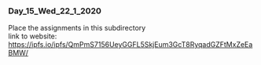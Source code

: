 ### Day_15_Wed_22_1_2020 
Place the assignments in this subdirectory   
link to website: https://ipfs.io/ipfs/QmPmS7156UeyGGFL5SkjEum3GcT8RyqadGZFtMxZeEaBMW/
